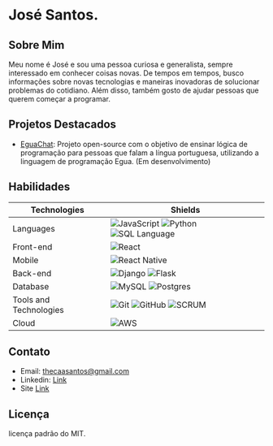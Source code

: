 # José Santos.

## Sobre Mim
Meu nome é José e sou uma pessoa curiosa e generalista, sempre interessado em conhecer coisas novas. De tempos em tempos, busco informações sobre novas tecnologias e maneiras inovadoras de solucionar problemas do cotidiano. Além disso, também gosto de ajudar pessoas que querem começar a programar.


## Projetos Destacados
- [EguaChat](https://github.com/josesantosdev/egua-chat): Projeto open-source com o objetivo de ensinar lógica de programação para pessoas que falam a língua portuguesa, utilizando a linguagem de programação Egua. (Em desenvolvimento)

## Habilidades

| Technologies | Shields |
| --- | --- |
| Languages | ![JavaScript](https://img.shields.io/badge/JavaScript-beginner-yellow) ![Python](https://img.shields.io/badge/Python-Intermediate-blue) ![SQL Language](https://img.shields.io/badge/SQL%20Language-Intermediate-lightgrey) |
| Front-end | ![React](https://img.shields.io/badge/React-beginner-blue) |
| Mobile | ![React Native](https://img.shields.io/badge/React%20Native-beginner-blue) |
| Back-end | ![Django](https://img.shields.io/badge/Django-beginner-green) ![Flask](https://img.shields.io/badge/Flask-Intermediate-yellowgreen) |
| Database | ![MySQL](https://img.shields.io/badge/MySQL-Intermediate-blue) ![Postgres](https://img.shields.io/badge/Postgres-beginner-blueviolet) |
| Tools and Technologies | ![Git](https://img.shields.io/badge/Git-Intermediate-orange) ![GitHub](https://img.shields.io/badge/GitHub-Intermediate-green) ![SCRUM](https://img.shields.io/badge/SCRUM-beginner-yellowgreen) |
| Cloud | ![AWS](https://img.shields.io/badge/AWS-beginner-orange) |


## Contato
- Email: [thecaasantos@gmail.com](mailto:thecaasantos@gmail.com)
- Linkedin: [Link](https://www.linkedin.com/in/josesantosdev/)
- Site [Link](https://www.josesantos.dev/)

## Licença
licença padrão do MIT.
